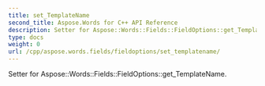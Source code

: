 ```yaml
---
title: set_TemplateName
second_title: Aspose.Words for C++ API Reference
description: Setter for Aspose::Words::Fields::FieldOptions::get_TemplateName. 
type: docs
weight: 0
url: /cpp/aspose.words.fields/fieldoptions/set_templatename/
---
```


Setter for Aspose::Words::Fields::FieldOptions::get_TemplateName. 

